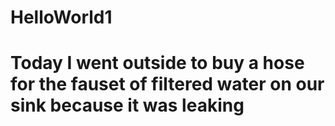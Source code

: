 # HelloWorld1
# Today I went outside to buy a hose for the fauset of filtered water on our sink because it was leaking
